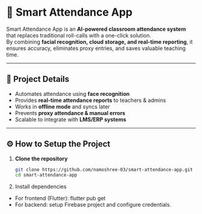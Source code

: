 # 📌 Smart Attendance App  

Smart Attendance App is an **AI-powered classroom attendance system** that replaces traditional roll-calls with a one-click solution.  
By combining **facial recognition, cloud storage, and real-time reporting**, it ensures accuracy, eliminates proxy entries, and saves valuable teaching time.  

---

## 📖 Project Details  
- Automates attendance using **face recognition**
- Provides **real-time attendance reports** to teachers & admins
- Works in **offline mode** and syncs later  
- Prevents **proxy attendance & manual errors**  
- Scalable to integrate with **LMS/ERP systems**  

---

## ⚙️ How to Setup the Project  

1. **Clone the repository**  
   ```bash
   git clone https://github.com/namoshree-03/smart-attendance-app.git
   cd smart-attendance-app
2. Install dependencies

- For frontend (Flutter):
     flutter pub get
- For backend: setup Firebase project and configure credentials. 
